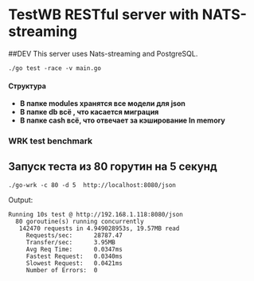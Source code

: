 # TestWB RESTful server with NATS-streaming
##DEV
This server uses Nats-streaming and PostgreSQL.
```
./go test -race -v main.go
```

#### Структура
- **В папке modules хранятся все модели для json**
- **В папке db всё , что касается миграция** 
- **В папке cash всё, что отвечает за кэширование In memory** 

### WRK test benchmark

## Запуск теста из 80 горутин на 5 секунд 
```
./go-wrk -c 80 -d 5  http://localhost:8080/json
```

Output:  
```
Running 10s test @ http://192.168.1.118:8080/json  
  80 goroutine(s) running concurrently  
   142470 requests in 4.949028953s, 19.57MB read  
     Requests/sec:		28787.47  
     Transfer/sec:		3.95MB  
     Avg Req Time:		0.0347ms  
     Fastest Request:	0.0340ms  
     Slowest Request:	0.0421ms  
     Number of Errors:	0  
```

